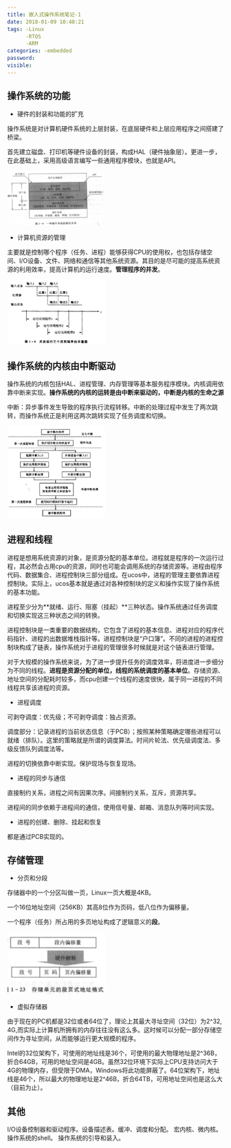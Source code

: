 ```yaml
---
title: 嵌入式操作系统笔记-1
date: 2018-01-09 10:48:21
tags: -Linux
      -RTOS
      -ARM
categories: -embedded
password:
visible:
---
```

## 操作系统的功能 ##

- 硬件的封装和功能的扩充

操作系统是对计算机硬件系统的上层封装，在底层硬件和上层应用程序之间搭建了桥梁。

首先建立磁盘、打印机等硬件设备的封装，构成HAL（硬件抽象层）。更进一步，在此基础上，采用高级语言编写一些通用程序模块，也就是API。

<img src="/images/rtos_osfunc.png" width="45%">

- 计算机资源的管理

主要就是控制哪个程序（任务、进程）能够获得CPU的使用权，也包括存储空间、I/O设备、文件、网络和通信等其他系统资源。其目的是尽可能的提高系统资源的利用效率，提高计算机的运行速度。**管理程序的并发**。

<img src="/images/rtos_bingfa.png" width="45%">

## 操作系统的内核由中断驱动 ##

操作系统的内核包括HAL、进程管理、内存管理等基本服务程序模块。内核调用依靠中断来实现。**操作系统的内核的运转是由中断来驱动的，中断是内核的生命之源**

中断：异步事件发生导致的程序执行流程转移。中断的处理过程中发生了两次跳转，而操作系统正是利用这两次跳转实现了任务调度和切换。

<img src="/images/rtos_intproc.png" width="45%">

## 进程和线程 ##

进程是想用系统资源的对象，是资源分配的基本单位。进程就是程序的一次运行过程，其必然会占用cpu的资源，同时也可能会调用系统的存储资源等。进程由程序代码、数据集合、进程控制块三部分组成。在ucos中，进程的管理主要依靠进程控制块。实际上，ucos基本就是通过对各种控制块的定义和操作实现了操作系统的基本功能。

进程至少分为**就绪、运行、阻塞（挂起）**三种状态。操作系统通过任务调度和切换实现这三种状态之间的转换。

进程控制块是一类重要的数据结构，它包含了进程的基本信息、进程对应的程序代码指针、进程的出数据堆栈指针等。进程控制块是“户口簿”。不同的进程的进程控制块构成了链表，操作系统对于进程的管理很多时候就是对这个链表进行管理。

对于大规模的操作系统来说，为了进一步提升任务的调度效率，将进度进一步细分为不同的线程。**进程是资源分配的单位，线程的系统调度的基本单位**。存储资源、地址空间的分配耗时较多，而cpu创建一个线程的速度很快，属于同一进程的不同线程共享该进程的资源。

- 进程调度

可剥夺调度：优先级；不可剥夺调度：独占资源。

调度部分：记录进程的当前状态信息（于PCB）；按照某种策略确定哪些进程可以就绪（排队）。这里的策略就是所谓的调度算法。时间片轮法、优先级调度法、多级反馈队列调度法等。

进程的切换依靠中断实现。保护现场与恢复现场。

- 进程的同步与通信

直接制约关系，进程之间有因果次序。间接制约关系，互斥，资源共享。

进程间的同步依赖于进程间的通信，使用信号量、邮箱、消息队列等时间实现。

- 进程的创建、删除、挂起和恢复

都是通过PCB实现的。

## 存储管理 ##

- 分页和分段

存储器中的一个分区叫做一页，Linux一页大概是4KB。

一个16位地址空间（256KB）其高8位作为页码，低八位作为偏移量。

一个程序（任务）所占用的多页地址构成了逻辑意义的**段**。

<img src="/images/rtos_duanye.png" width="45%">

- 虚拟存储器

由于现在的PC机都是32位或者64位了，理论上其最大寻址空间（32位）为2^32, 4G,而实际上计算机所拥有的内存往往没有这么多。这时候可以分配一部分存储空间作为寻址空间，从而能够运行更大规模的程序。

Intel的32位架构下，可使用的地址线是36个，可使用的最大物理地址是2^36B，折合64GB，可用的地址空间是4GB。虽然32位环境下实际上CPU支持访问大于4G的物理内存，但受限于DMA，Windows将此功能屏蔽了。64位架构下，地址线是46个，所以最大的物理地址是2^46B，折合64TB，可用地址空间也是这么大（目前为止）。

## 其他 ##

I/O设备控制器和驱动程序。设备描述表。缓冲、调度和分配。
宏内核、微内核。
操作系统的shell。
操作系统的引导和装入。
